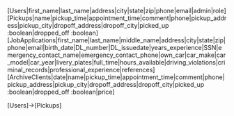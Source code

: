 [Users|first_name|last_name|address|city|state|zip|phone|email|admin|role]
[Pickups|name|pickup_time|appointment_time|comment|phone|pickup_address|pickup_city|dropoff_address|dropoff_city|picked_up :boolean|dropped_off :boolean]
[JobApplications|first_name|last_name|middle_name|address|city|state|zip|phone|email|birth_date|DL_number|DL_issuedate|years_experience|SSN|emergency_contact_name|emergency_contact_phone|own_car|car_make|car_model|car_year|livery_plates|full_time|hours_available|driving_violations|criminal_records|professional_experience|references]
[ArchiveClients|date|name|pickup_time|appointment_time|comment|phone|pickup_address|pickup_city|dropoff_address|dropoff_city|picked_up :boolean|dropped_off :boolean|price]


[Users]->[Pickups]
